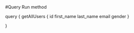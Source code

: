 #Query Run method

query {
  getAllUsers {
    id
    first_name
    last_name
    email
    gender
  }
  
}
